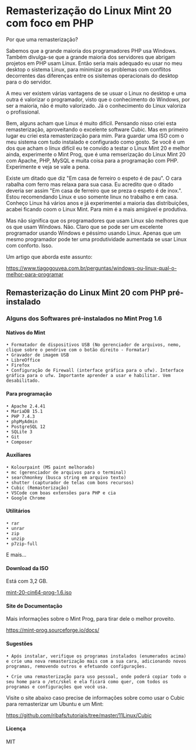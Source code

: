 # Remasterização do Linux Mint 20 com foco em PHP

Por que uma remasterização?

Sabemos que a grande maioria dos programadores PHP usa Windows. Também divulga-se que a grande maioria dos servidores que abrigam projetos em PHP usam Linux. 
Então seria mais adequado eu usar no meu desktop o sistema Linux, para minimizar os problemas com conflitos decorrentes das diferenças entre os sisitemas operacionais do desktop para o do servidor.

A meu ver existem várias vantagens de se usuar o Linux no desktop e uma outra é valorizar o programador, visto que o conhecimento do Windows, por ser a maioria, não é muito valorizado. Já o conhecimento do Linux valoriza o profissional.

Bem, alguns acham que Linux é muito difícil. Pensando nisso criei esta remasterização, aproveitando o excelente software Cubic. Mas em primeiro lugar eu criei esta remasterização para mim. Para guardar uma ISO com o meu sistema com tudo instalado e configurado como gosto. Se você é um dos que acham o línux difícil eu te convido a testar o Linux Mint 20 e melhor ainda, experimente o Mint Prog, que é uma remserização do Linux Mint 20 com Apache, PHP, MySQL e muita coisa para a programação com 
PHP. Experimente e veja se vale a pena.

Existe um ditado que diz "Em casa de ferreiro o espeto é de pau". O cara rabalha com ferro mas relaxa para sua casa. Eu acredito que o ditado deveria ser assim "Em casa de ferreiro que se preza o espeto é de inox.". Estou recomendando Linux e uso somente linux no trabalho e em casa. Conheço Linux há vários anos e já experimentei a maioria das distribuições, acabei ficando coom o Linux Mint. Para mim é a mais amigável e produtiva.

Mas não significa que os programadores que usam Linux são melhores que os que usam Windows. Não. Claro que se pode ser um excelente programador usando Windows e péssimo usando Linux. Apenas que um mesmo programador pode ter uma produtividade aumentada se usar Linux com conforto. Isso.

Um artigo que aborda este assunto:

https://www.tiagogouvea.com.br/perguntas/windows-ou-linux-qual-o-melhor-para-programar

## Remasterização do Linux Mint 20 com PHP pré-instalado

### Alguns dos Softwares pré-instalados no Mint Prog 1.6

#### Nativos do Mint

    • Formatador de dispositivos USB (No gerenciador de arquivos, nemo, clique sobre o pendrive com o botão direito - Formatar) 
    • Gravador de imagem USB 
    • LibreOffice 
    • Firefox 
    • Configuração de Firewall (interface gráfica para o ufw). Interface gráfica para o ufw. Importante aprender a usar e habilitar. Vem desabilitado. 

#### Para programação

    • Apache 2.4.41 
    • MariaDB 15.1 
    • PHP 7.4.3
    • phpMyAdmin
    • PostgreSQL 12
    • SQLite 3
    • Git
    • Composer

#### Auxiliares

    • Kolourpaint (MS paint melhorado) 
    • mc (gerenciador de arquivos para o terminal) 
    • searchmonkey (busca string em arquivo texto) 
    • shutter (capturador de telas com bons recursos) 
    • Cubic (Remasterização) 
    • VSCode com boas extensões para PHP e cia
    • Google Chrome

#### Utilitários

    • rar 
    • unrar 
    • zip 
    • unzip 
    • p7zip-full 

E mais...

#### Download da ISO

Está com 3,2 GB.

[mint-20-cin64-prog-1.6.iso](https://sourceforge.net/projects/mint-prog/files/Release6/mint-20-cin64-prog-1.6.iso/download)


#### Site de Documentação

Mais informações sobre o Mint Prog, para tirar dele o melhor proveito.

https://mint-prog.sourceforge.io/docs/

#### Sugestões

    • Após instalar, verifique os programas instalados (enumerados acima) e crie uma nova remasterização mais com a sua cara, adicionando novos programas, removendo outros e efetuando configurações.

    • Crie uma remasterização para uso pessoal, onde poderá copiar todo o seu home para o /etc/skel e ela ficará como quer, com todos os programas e configurações que você usa.

Visite o site abaixo caso precise de informações sobre como usar o Cubic para remasterizar um Ubuntu e um Mint:

https://github.com/ribafs/tutoriais/tree/master/11Linux/Cubic

#### Licença

MIT

